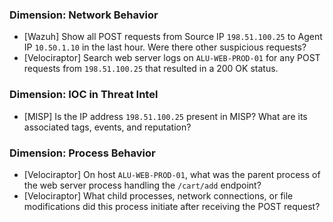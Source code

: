 ### Dimension: Network Behavior
- [Wazuh] Show all POST requests from Source IP `198.51.100.25` to Agent IP `10.50.1.10` in the last hour. Were there other suspicious requests?
- [Velociraptor] Search web server logs on `ALU-WEB-PROD-01` for any POST requests from `198.51.100.25` that resulted in a 200 OK status.

### Dimension: IOC in Threat Intel
- [MISP] Is the IP address `198.51.100.25` present in MISP? What are its associated tags, events, and reputation?

### Dimension: Process Behavior
- [Velociraptor] On host `ALU-WEB-PROD-01`, what was the parent process of the web server process handling the `/cart/add` endpoint?
- [Velociraptor] What child processes, network connections, or file modifications did this process initiate after receiving the POST request?